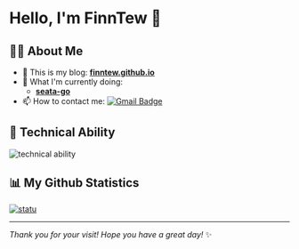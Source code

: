 # Hello, I'm FinnTew 👋

## 👨‍💻 About Me

- 💬 This is my blog: **[finntew.github.io](https://finntew.github.io)**
- 🔭 What I'm currently doing:
  - **[seata-go](https://github.com/FinnTew/incubator-seata-go)**
- 📫 How to contact me: [![Gmail Badge](https://img.shields.io/badge/-tidalglowe@gmail.com-c14438?style=flat&logo=Foxmail&logoColor=white&link=mailto:tidalglowe@gmail.com)](mailto:tidalglowe@gmail.com)

## 🚀 Technical Ability

![technical ability](https://skillicons.dev/icons?i=golang,python,java,mysql,redis,rabbitmq,github,linux,docker&theme=light)

## 📊 My Github Statistics

[![statu](https://github-readme-stats.kituin.fun/api?username=FinnTew&show_icons=true&theme=gruvbox&locale=cn)](https://github.com/anuraghazra/github-readme-stats)  


---

*Thank you for your visit! Hope you have a great day!* ✨
